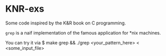KNR-exs
=======

Some code inspired by the K&R book on C programming.

`grep` is a naif implementation of the famous application
for *nix machines.

You can try it via
    $ make grep && ./grep <your_pattern_here> < <some_input_file>
